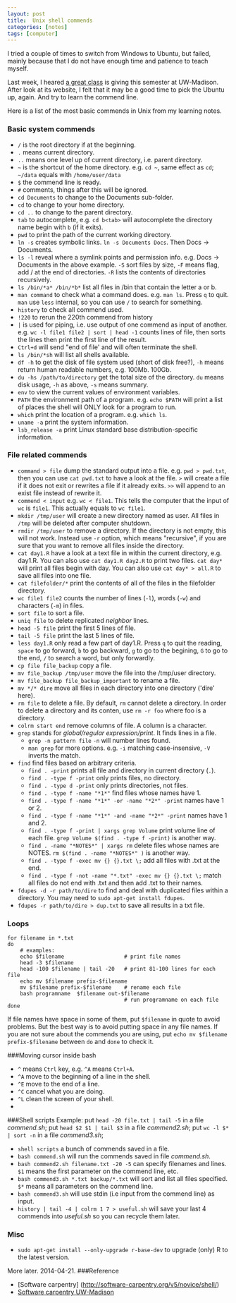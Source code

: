 ```yaml
---
layout: post
title:  Unix shell commends
categories: [notes]
tags: [computer]
---
```

I tried a couple of times to switch from Windows to Ubuntu, but failed, mainly because that I do not have enough time and patience
to teach myself. 

Last week, I heared [a great class](http://kbroman.github.io/Tools4RR/) is giving this semester at UW-Madison. After look at
its website, I felt that it may be a good time to pick the Ubuntu up, again. And try to learn the commend line. 

Here is a list of the most basic commends in Unix from my learning notes.

### Basic system commends
+ `/` is the root directory if at the beginning.
+ `.` means current directory.
+ `..` means one level up of current directory, i.e. parent directory.
+ `~` is the shortcut of the home directory. e.g. `cd ~`, same effect as `cd`; `~/data` equals with `/home/user/data`
+ `$` the commend line is ready.
+ `#` comments, things after this will be ignored.
+ `cd Documents` to change to the Documents sub-folder.
+ `cd` to change to your home directory.
+ `cd ..` to change to the parent directory.
+ `tab` to autocomplete, e.g. `cd b<tab>` will autocomplete the directory name begin with `b` (if it exits).
+ `pwd` to print the path of the current working directory.
+ `ln -s` creates symbolic links. `ln -s Documents Docs`. Then Docs -> Documents.
+ `ls -l` reveal where a symlink points and permission info. e.g. Docs -> Documents in the above example. `-S` sort files by size, `-F` means flag, add / at the end of directories. `-R` lists the contents of directories recursively.
+ `ls /bin/*a* /bin/*b*` list all files in /bin that contain the letter a or b.
+ `man command` to check what a command does. e.g. `man ls`. Press `q` to quit. `man` use `less` internal, so you can use `/` to search for something.
+ `history` to check all commend used.
+ `!220` to rerun the 220th commend from history
+ `|` is used for piping, i.e. use output of one commend as input of another. e.g. `wc -l file1 file2 | sort | head -1` counts lines of file, then sorts the lines then print the first line of the result.
+ `Ctrl+d` will send "end of file' and will often terminate the shell.
+ `ls /bin/*sh` will list all shells available.
+ `df -h` to get the disk of file system used (short of disk free?), `-h` means return human readable numbers, e.g. 100Mb. 100Gb.
+ `du -hs /path/to/directory` get the total size of the directory. `du` means disk usage, `-h` as above, `-s` means summary.
+ `env` to view the current values of environment variables.
+ `PATH` the environment path of a program. e.g. `echo $PATH` will print a list of places the shell will ONLY look for a program to run.
+ `which` print the location of a program. e.g. `which ls`.
+ `uname -a` print the system information.
+ `lsb_release -a` print Linux standard base distribution-specific information.


### File related commends
+ `command > file` dump the standard output into a file. e.g. `pwd > pwd.txt`, then you can use `cat pwd.txt` to have a look at the file. `>` will create a file if it does not exit or rewrites a file if it already exits. `>>` will append to an exist file instead of rewrite it.
+ `commend < input` e.g. `wc < file1`. This tells the computer that the input of `wc` is `file1`. This actually equals to `wc file1`.
+ `mkdir /tmp/user` will create a new directory named as user. All files in `/tmp` will be deleted after computer shutdown.
+ `rmdir /tmp/user` to remove a directory. If the directory is not empty, this will not work. Instead use `-r` option, which means "recursive", if you are sure that you want to remove all files inside the directory.
+ `cat day1.R` have a look at a text file in within the current directory, e.g. day1.R. You can also use `cat day1.R day2.R` to print two files. `cat day*` will print all files begin with day. You can also use `cat day* > all.R` to save all files into one file.
+ `cat filefolder/*` print the contents of all of the files in the filefolder directory.
+ `wc file1 file2` counts the number of lines (`-l`), words (`-w`) and characters (`-m`) in files.
+ `sort file` to sort a file.
+ `uniq file` to delete replicated *neighbor* lines.
+ `head -5 file` print the first 5 lines of file.
+ `tail -5 file` print the last 5 lines of file.
+ `less day1.R` only read a few part of day1.R. Press `q` to quit the reading, `space` to go forward, `b` to go backward, `g` to go to the begining, `G` to go to the end, `/` to search a word, but only forwardly.
+ `cp file file_backup` copy a file.
+ `mv file_backup /tmp/user` move the file into the /tmp/user directory.
+ `mv file_backup file_backup_important` to rename a file.
+ `mv */* dire` move all files in each directory into one directory ('dire' here).
+ `rm file` to delete a file. By default, `rm` cannot delete a directory. In order to delete a directory and its conten, use `rm -r foo` where foo is a directory.
+ `colrm start end` remove columns of file. A column is a character.
+ `grep` stands for *global/regular expression/print*. It finds lines in a file.
	* `grep -n pattern file` `-n` will number lines found.
	* `man grep` for more options. e.g. `-i` matching case-insensive, `-V` inverts the match.
+ `find` find files based on arbitrary criteria.
	* `find . -print` prints all file and directory in current directory (`.`).
	* `find . -type f -print` only prints files, no directory.
	* `find . -type d -print` only prints directories, not files.
	* `find . -type f -name "*1*"` find files whose names have 1.
	* `find . -type f -name "*1*" -or -name "*2*" -print` names have 1 or 2.
	* `find . -type f -name "*1*" -and -name "*2*" -print` names have 1 and 2.
	* `find . -type f -print | xargs grep Volume` print volume line of each file. `grep Volume $(find . -type f -print)` is another way.
	* `find . -name "*NOTES*" | xargs rm` delete files whose names are NOTES. `rm $(find . -name "*NOTES*" )` is another way.
	* `find . -type f -exec mv {} {}.txt \;` add all files with .txt at the end.
	* `find . -type f -not -name "*.txt" -exec mv {} {}.txt \;` match all files do not end with .txt and then add .txt to their names.
+ `fdupes -d -r path/to/dire` to find and deal with duplicated files within a directory. You may need to `sudo apt-get install fdupes`.
+ `fdupes -r path/to/dire > dup.txt` to save all results in a txt file.


### Loops

	for filename in *.txt
	do 
		# examples:
		echo $filename                   # print file names
		head -3 $filename 
	    head -100 $filename | tail -20   # print 81-100 lines for each file
		echo mv $filename prefix-$filename
		mv $filename prefix-$filename    # rename each file
		bash programname  $filename out-$filename
										 # run programname on each file
	done

If file names have space in some of them, put `$filename` in quote to avoid problems. But the best way is to avoid putting space in any file names. If you are not sure about the commends you are using, put `echo mv $filename prefix-$filename` between `do` and `done` to check it.

###Moving cursor inside bash
+ `^` means `Ctrl` key, e.g. `^A` means `Ctrl+A`.
+ `^A` move to the beginning of a line in the shell.
+ `^E` move to the end of a line.
+ `^C` cancel what you are doing.
+ `^L` clean the screen of your shell.
+ 

###Shell scripts
Example: put `head -20 file.txt | tail -5` in a file *commend.sh*; put `head $2 $1 | tail $3` in a file *commend2.sh*; put `wc -l $* | sort -n` in a file *commend3.sh*;
+ `shell scripts` a bunch of commends saved in a file.
+ `bash commend.sh` will run the commends saved in file *commend.sh*.
+ `bash commend2.sh filename.txt -20 -5` can specify filenames and lines. `$1` means the first parameter on the commend line, etc.
+ `bash commend3.sh *.txt backup/*.txt` will sort and list all files specified. `$*` means all parameters on the commend line.
+ `bash commend3.sh` will use stdin (i.e input from the commend line) as input.
+ `history | tail -4 | colrm 1 7 > useful.sh` will save your last 4 commends into *useful.sh* so you can recycle them later.


### Misc
+ `sudo apt-get install --only-upgrade r-base-dev` to upgrade (only) R to the latest version.


More later. 2014-04-21.
###Reference
+ [Software carpentry] (http://software-carpentry.org/v5/novice/shell/)
+ [Software carpentry UW-Madison](https://github.com/UW-Madison-ACI/boot-camps/blob/2014-01-uwmadison/shell/Readme.md)
